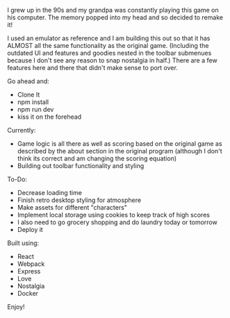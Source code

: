 I grew up in the 90s and my grandpa was constantly playing this game on his computer. The memory popped into my head and so decided to remake it! 

I used an emulator as reference and I am building this out so that it has ALMOST all the same functionality as the original game. (Including the outdated UI and features and goodies nested in the toolbar submenues because I don't see any reason to snap nostalgia in half.) There are a few features here and there that didn't make sense to port over.

Go ahead and:
- Clone It
- npm install
- npm run dev
- kiss it on the forehead

Currently: 
- Game logic is all there as well as scoring based on the original game as described by the about section in the original program (although I don't think its correct and am changing the scoring equation)
- Building out toolbar functionality and styling

To-Do:
- Decrease loading time
- Finish retro desktop styling for atmosphere
- Make assets for different "characters" 
- Implement local storage using cookies to keep track of high scores 
- I also need to go grocery shopping and do laundry today or tomorrow
- Deploy it

Built using:
- React
- Webpack
- Express
- Love
- Nostalgia
- Docker

Enjoy!
